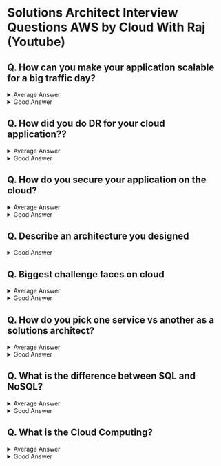 # Solutions Architect Interview Questions AWS by Cloud With Raj (Youtube)

## Q. How can you make your application scalable for a big traffic day?
<details>
<summary>
Average Answer</summary>
<div markdown="1">
 <img width="333" alt="img3" src="https://user-images.githubusercontent.com/35551015/226612776-f9c527a8-66ff-4827-8695-5d82721a43e2.png"> <br>
Put the VMs or EC2 in auto scaling group and use load balancer
</div>
</details>

<details>
<summary>
Good Answer</summary>
<div markdown="1">
<img width="487" alt="img2" src="https://user-images.githubusercontent.com/35551015/226612899-769cdd1d-bf6e-4c99-8b0b-21a4f7a6e566.png"> <br>
For a big traffic day like Black Friday or Christmas, If I let load balancer to scale up naturally, it may not able to keep up with raised traffic.<br>
To avoid that, will pre-warn my load balancer before the a big traffic event. Similarly, will use “Scheduled Scaling” for my auto scaling group. So all that necessary EC2s are up and running with application on it. So when traffic increases, they are ready to go.<br>

In case load balancer needs to be scaled up naturally, will make sure Application Machine Image (AMI) is as light-weight as possible. The more unnecessary libraries you put into AMI, the longer it will take for EC2 to spin up.<br>

If my application is connected to database, I will utilize the database proxy(e.g. RDS proxy), in case of high traffic, sometimes application will make rapid new connection to database and when the program stop querying the database for the particular instance, the connection will stay open. So when another traffic invocation comes, instead of reusing that lingering orphan connection, it will create **another new connection**. So this results in lots of orphan database connections taking up precious compute from your database. **Using RDS proxy will eliminate that. RDS proxy will maintain the database connection full, it will reuse the orphan database connections, it will terminate as needed.** <br>

And on top of this, I will run IEM to ensure it can handle high traffic. IEM is a event that AWS runs before the big traffic day so it will scale up the load balancer, EC2, and then it will pass a high traffic to ensure that the application can handle it.<br>

Beyond this, you can also talk about breaking the app into microservices (talks about advantages of microservices). One specific API might need to scale up way more than another microservice in same application. Using microservice, you can utilize that individual scaling of each APIs.<br>

Just migrate my application to Kubernetes or Serverless then it will handle the big traffic days which is **not true,** because Kubernetes and Serverless, they all have their scaling limits.
</div>
</details>


## Q. How did you do DR for your cloud application??
<details>
<summary>
Average Answer</summary>
<div markdown="1">
Replicate to another region
</div>
</details>

<details>
<summary>
Good Answer</summary>
<div markdown="1">
There are different options to choose from depending on RTO and RPO.<br>
<img width="454" alt="img5" src="https://user-images.githubusercontent.com/35551015/226614713-87cab72d-6f7e-4e0b-9594-63fe3c1cd56d.png"> <br>
Tip: Have one option ready in detail with example.<br>
<img width="459" alt="img6" src="https://user-images.githubusercontent.com/35551015/226614830-7f45b880-11f3-41bd-b636-768da4673d72.png">
<br>
I would have two load balancers in two different regions. Those are fronting front end and maybe application server and Route53 can send traffic to appropriate region based on the latency, so even if one region goes down, Route53 will automatically send all the traffic to the other region.<br>

For the database, if I use dynamoDB, I will use dynamoDB global tables which will automatically replicate along with continuous backup.
</div>
</details>


## Q. How do you secure your application on the cloud?
<details>
<summary>
Average Answer</summary>
<div markdown="1">
Use KMS, IAM and firewalls for security
</div>
</details>

<details>
<summary>
Good Answer</summary>
<div markdown="1">
Tip: <br>
 - Explain what they do rather than just saying service names <br>
 - Take one app (such as three tier app with EC2, or microservice running on Kubernetes, or Serverless and explain in detail) <br>

Assuming my application is running in a serverless manner, so all the APIs are hosted in Amazon API Gateway and all the API back end are handled by Lambda and then that Lambda is going to different DBs.<br>

Three different colored arrows = there are three microservices running <br>

On user side, will implement authentication, secure data transit using SSL/TLS. On API Gateway, will implement authentication and authorization layer. The security of data at rest, you encrypt the data at rest using KMS. <br>

**Tip: The most important part is “Security of the application” part because this is where you probably get the most of the questions.** <br>
e.g. Security of the application - Kubernetes <br>
In Kubernetes, generally you have your application container image running within a pod and that pod is running in EC2. <br>

</div>
</details>


## Q. Describe an architecture you designed
<details>
<summary>
Good Answer</summary>
<div markdown="1">
Tips: Always better to explain I used microservice you designed, even if it is small.<br>
  e.g. microservice design with third party API Gateway with Lambda <br>
 <img width="460" alt="img1" src="https://user-images.githubusercontent.com/35551015/226550195-2a578675-d1dd-407a-b888-afbbabe588c6.png">
</div>
</details>



## Q. Biggest challenge faces on cloud
<details>
<summary>
Average Answer</summary>
<div markdown="1">
There are so many services, so it’s hard to determine when to use for what.
</div>
</details>

<details>
<summary>
Good Answer</summary>
<div markdown="1">
e.g. Auto scaling - thought using a regular auto scaling group would take care of high burst, high scaling criteria but it did not, so then had to do all the additional things.

e.g. Cost optimize the application - tried to design a kubernetes application but there is no restrictions on how big the parts could be, how big the nodes could be. So the application is just spinning up stuff and incurring a lots of bill, even if we are not using whatever we are spinning. To fix it, Amazon CloudWatch Insights and AWS Compute Optimizer identify whether aws resources are optimal and offer recommendations to improve cost and performance 
(Other option: the spot instances, AWS Cost Explorer for research purpose, third party(Kubecost, CloudHealth))
</div>
</details>


## Q. How do you pick one service vs another as a solutions architect?
<details>
<summary>
Average Answer</summary>
<div markdown="1">

</div>
</details>

<details>
<summary>
Good Answer</summary>
<div markdown="1">
</div>
</details>


## Q. What is the difference between SQL and NoSQL?
<details>
<summary>
Average Answer</summary>
<div markdown="1">

</div>
</details>

<details>
<summary>
Good Answer</summary>
<div markdown="1">
</div>
</details>

## Q. What is the Cloud Computing?
<details>
<summary>
Average Answer</summary>
<div markdown="1">

</div>
</details>

<details>
<summary>
Good Answer</summary>
<div markdown="1">
</div>
</details>
